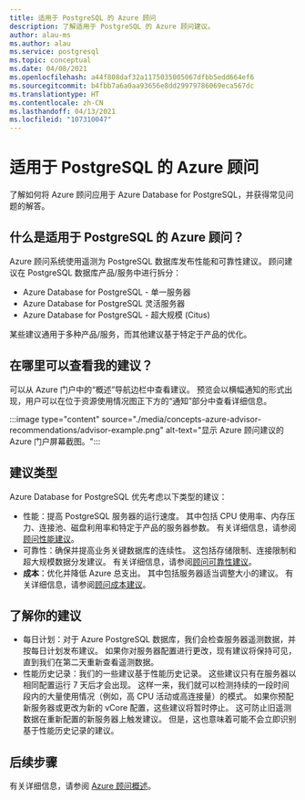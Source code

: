 ```yaml
---
title: 适用于 PostgreSQL 的 Azure 顾问
description: 了解适用于 PostgreSQL 的 Azure 顾问建议。
author: alau-ms
ms.author: alau
ms.service: postgresql
ms.topic: conceptual
ms.date: 04/08/2021
ms.openlocfilehash: a44f808daf32a1175035005067dfbb5edd664ef6
ms.sourcegitcommit: b4fbb7a6a0aa93656e8dd29979786069eca567dc
ms.translationtype: HT
ms.contentlocale: zh-CN
ms.lasthandoff: 04/13/2021
ms.locfileid: "107310047"
---
```

# <a name="azure-advisor-for-postgresql"></a>适用于 PostgreSQL 的 Azure 顾问
了解如何将 Azure 顾问应用于 Azure Database for PostgreSQL，并获得常见问题的解答。
## <a name="what-is-azure-advisor-for-postgresql"></a>什么是适用于 PostgreSQL 的 Azure 顾问？
Azure 顾问系统使用遥测为 PostgreSQL 数据库发布性能和可靠性建议。 顾问建议在 PostgreSQL 数据库产品/服务中进行拆分：
* Azure Database for PostgreSQL - 单一服务器
* Azure Database for PostgreSQL 灵活服务器
* Azure Database for PostgreSQL - 超大规模 (Citus)

某些建议通用于多种产品/服务，而其他建议基于特定于产品的优化。
## <a name="where-can-i-view-my-recommendations"></a>在哪里可以查看我的建议？
可以从 Azure 门户中的“概述”导航边栏中查看建议。 预览会以横幅通知的形式出现，用户可以在位于资源使用情况图正下方的“通知”部分中查看详细信息。

:::image type="content" source="./media/concepts-azure-advisor-recommendations/advisor-example.png" alt-text="显示 Azure 顾问建议的 Azure 门户屏幕截图。":::

## <a name="recommendation-types"></a>建议类型
Azure Database for PostgreSQL 优先考虑以下类型的建议：
* 性能：提高 PostgreSQL 服务器的运行速度。 其中包括 CPU 使用率、内存压力、连接池、磁盘利用率和特定于产品的服务器参数。 有关详细信息，请参阅[顾问性能建议](../advisor/advisor-performance-recommendations.md)。
* 可靠性：确保并提高业务关键数据库的连续性。 这包括存储限制、连接限制和超大规模数据分发建议。 有关详细信息，请参阅[顾问可靠性建议](../advisor/advisor-high-availability-recommendations.md)。
* **成本**：优化并降低 Azure 总支出。 其中包括服务器适当调整大小的建议。 有关详细信息，请参阅[顾问成本建议](../advisor/advisor-cost-recommendations.md)。

## <a name="understanding-your-recommendations"></a>了解你的建议
* 每日计划：对于 Azure PostgreSQL 数据库，我们会检查服务器遥测数据，并按每日计划发布建议。 如果你对服务器配置进行更改，现有建议将保持可见，直到我们在第二天重新查看遥测数据。 
* 性能历史记录：我们的一些建议基于性能历史记录。 这些建议只有在服务器以相同配置运行 7 天后才会出现。 这样一来，我们就可以检测持续的一段时间段内的大量使用情况（例如，高 CPU 活动或高连接量）的模式。 如果你预配新服务器或更改为新的 vCore 配置，这些建议将暂时停止。 这可防止旧遥测数据在重新配置的新服务器上触发建议。 但是，这也意味着可能不会立即识别基于性能历史记录的建议。

## <a name="next-steps"></a>后续步骤
有关详细信息，请参阅 [Azure 顾问概述](../advisor/advisor-overview.md)。
